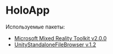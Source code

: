 # HoloApp
 
Используемые пакеты:
- [Microsoft Mixed Reality Toolkit v2.0.0](https://github.com/Microsoft/MixedRealityToolkit-Unity/releases)
- [UnityStandaloneFileBrowser v.1.2](https://github.com/gkngkc/UnityStandaloneFileBrowser/releases)
